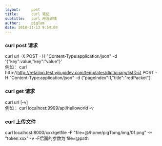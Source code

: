 ```yaml
---
layout:     post
title:      curl 笔记
subtitle:   curl 用法详情
auther:     pigTom
date: 2018-11-13 9:54:00
---
```

### curl post 请求
curl url -X POST - H "Content-Type:application/json" -d '{"key":value,"key":“value"}'  
例如： curl http://http://retailop.test.yijiupidev.com/templates/dictionary/listDict POST -H "Content-Type:application/json" -d {"pageIndex":1,"title":"redPacket"}

### curl get 请求
curl url [-v]  
例如： curl localhost:9999/api/helloworld -v

### curl 上传文件
curl localhost:8000/xxx/getfile -F "file=@/home/pigTomg/img/01.png" -H "token:xxx" -v 
-F后面的参数为 file=@path  
